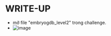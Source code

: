 # WRITE-UP

- mở file "embryogdb_level2" trong challenge.
- 
  ![image](https://github.com/user-attachments/assets/a1919efd-159f-4b09-9c25-9d7262aff207)
